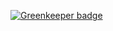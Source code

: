 

[![Greenkeeper badge](https://badges.greenkeeper.io/retrohacker/ls-live-test.svg)](https://greenkeeper.io/)